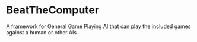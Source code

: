 # BeatTheComputer
A framework for General Game Playing AI that can play the included games against a human or other AIs
